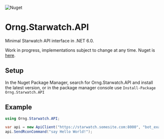 ![Nuget](https://img.shields.io/nuget/v/Orng.Starwatch.API)

# Orng.Starwatch.API
Minimal Starwatch API interface in .NET 6.0.

Work in progress, implementations subject to change at any time.
Nuget is [here](https://www.nuget.org/packages/Orng.Starwatch.API).

## Setup
In the Nuget Package Manager, search for Orng.Starwatch.API and install the latest version,
or in the package manager console use ``Install-Package Orng.Starwatch.API``

## Example
```cs
using Orng.Starwatch.API;

var api = new ApiClient("https://starwatch.somesite.com:8000", "bot_example", "postman");
api.SendRconCommand("say Hello World!");
```

